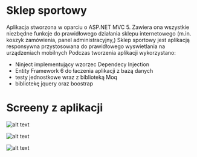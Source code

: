 # Sklep sportowy
Aplikacja stworzona w oparciu o ASP.NET MVC 5. Zawiera ona wszystkie niezbędne funkcje do prawidłowego działania sklepu internetowego (m.in. koszyk zamówienia, panel administracyjny,)
Sklep sportowy jest aplikacją responsywna przystosowana do prawidłowego wyswietlania na urządzeniach mobilnych
Podczas tworzenia aplikacji wykorzystano: 
- Ninject implementujący wzorzec Dependecy Injection
- Entity Framework 6 do łaczenia aplikacji z bazą danych
- testy jednostkowe wraz z biblioteką Moq
- bibliotekę jquery oraz boostrap


# Screeny z aplikacji


![alt text](https://i.imgur.com/x5fh9Y0.jpg)

![alt text](https://i.imgur.com/dAeEBYN.jpg)

![alt text](https://i.imgur.com/pNrrY06.jpg)
